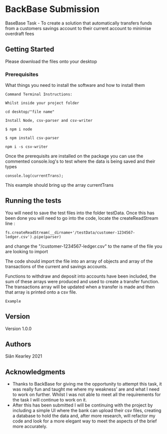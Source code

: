 # BackBase Submission

BaseBase Task - To create a solution that automatically transfers funds from a customers savings account to their current account to minimise overdraft fees

## Getting Started

Please download the files onto your desktop

### Prerequisites

What things you need to install the software and how to install them

```
Command Terminal Instructions:

Whilst inside your project folder 

cd desktop/"file name" 

Install Node, csv-parser and csv-writer

$ npm i node

$ npm install csv-parser 

npm i -s csv-writer
```

Once the prerequisits are installed on the package you can use the commented console.log's to test where the data is being saved and their types

```
console.log(currentTrans); 

```

This example should bring up the array currentTrans

## Running the tests

You will need to save the test files into the folder testData.
Once this has been done you will need to go into the code, locate the createReadStream line :

```
fs.createReadStream(__dirname+'/testData/customer-1234567-ledger.csv').pipe(parser)
```

and change the "/customer-1234567-ledger.csv" to the name of the file you are looking to import

The code should import the file into an array of objects and array of the transactions of the current and savings accounts.

Functions to withdraw and deposit into accounts have been included, the sum of these arrays were produced and used to create a transfer function. The transactions array will be updated when a transfer is made and then that array is printed onto a csv file.

```
Example 
```

## Version

Version 1.0.0

## Authors

Siân Kearley 2021


## Acknowledgments

* Thanks to BackBase for giving me the opportunity to attempt this task, it was really fun and taught me where my weakness' are and what I need to work on further. Whilst I was not able to meet all the requirements for the task I will continue to work on it.
* After this has been submitted I will be continuing with the project by including a simple UI where the bank can upload their csv files, creating a database to hold the data and, after more research, will refactor my code and look for a more elegant way to meet the aspects of the brief more accurately. 





